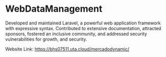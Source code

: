 # WebDataManagement
Developed and maintained Laravel, a powerful web application framework with expressive syntax. 
Contributed to extensive documentation, attracted sponsors, fostered an inclusive community, and addressed security vulnerabilities for growth, and security.

Website Link: https://bhs07511.uta.cloud/mercadodynamic/
